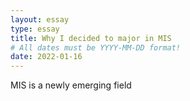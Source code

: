 ```yaml
---
layout: essay
type: essay
title: Why I decided to major in MIS
# All dates must be YYYY-MM-DD format!
date: 2022-01-16
---
```


MIS is a newly emerging field
